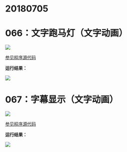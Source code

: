 # 20180705

# 066：文字跑马灯（文字动画）

<img src="http://image.renkaigis.com/keepcoding/2018070501.png">

<a href="https://github.com/renkaigis/KeepCoding/tree/master/2018/07/05" target="_blank">参见程序源代码</a>

**运行结果：**

<img src="http://image.renkaigis.com/keepcoding/2018070502.png">

# 067：字幕显示（文字动画）

<img src="http://image.renkaigis.com/keepcoding/2018070503.png">

<a href="https://github.com/renkaigis/KeepCoding/tree/master/2018/07/05" target="_blank">参见程序源代码</a>

**运行结果：**

<img src="http://image.renkaigis.com/keepcoding/2018070504.png">